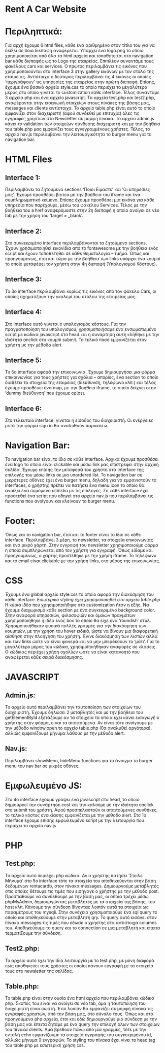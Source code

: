 # Rent A Car Website

# Περιληπτικά:

Για αρχή έχουμε 6 html files, κάθε ένα αριθμημένο στον τίτλο του για να δείξει σε ποια 
διεπαφή αναφέρεται. Υπάρχει ένα logo.png το οποίο χρησιμοποιείται από όλα τα html αρχεία 
και τοποθετείται στο navigation bar κάθε διεπαφής ως το Logo της εταιρείας. Επιπλέον 
συναντάμε τους φακέλους cars και services. Ο πρώτος περιλαμβάνει τις εικόνες που 
χρησιμοποιούνται στο interface 3 στην gallery εικόνων με τον στόλο της εταιρείας. 
Αντίστοιχα ο δεύτερος περιλαμβάνει τις 4 εικόνες οι οποίες ‘περιγράφουν’ τις υπηρεσίες της 
εταιρείας στην πρώτη διεπαφή. Επίσης, έχουμε ένα βασικό αρχείο style.css το οποίο περιέχει 
το μεγαλύτερο μέρος στο οποίο γίνεται το customization κάθε interface. Τέλος συναντάμε 3 
αρχεία php και ένα αρχείο javascript. Τα αρχεία test.php και test2.php, αναφέρονται στην 
εισαγωγή στοιχείων στους πίνακες της βάσης μας, messages και clients αντίστοιχα. Το 
αρχείο table.php είναι αυτό το οποίο εμφανίζει στον διαχειριστή (αφού συνδεθεί με επιτυχία) 
όλες τις εγγραφές χρηστών στο Newsletter σε μορφή πίνακα. Το αρχείο admin.js κάνει το 
validation των στοιχείων σύνδεσης διαχειριστή και με την βοήθεια του table.php μας 
εμφανίζει τους εγγεγραμμένους χρήστες. Τέλος, το αρχείο nav.js περιλαμβάνει την 
λειτουργικότητα το burger menu για το navigation bar.

# HTML Files

## Interface 1: 
Περιλαμβάνει τα ζητούμενα sections ‘Ποιοι Είμαστε’ και ‘Οι υπηρεσίες μας’. Έχουμε 
προσθέσει βίντεο με την βοήθεια του iframe και ένα συμπληρωματικό κείμενο. Επίσης 
έχουμε προσθέσει μια εικόνα για κάθε υπηρεσία που παρέχουμε, μέσω του φακέλου 
Services. Τέλος με την βοήθεια του a href αναφερόμαστε στην 2η
διεπαφή η οποία ανοίγει σε 
νέο tab με την χρήση του ‘target = _blank’.

## Interface 2: 

Στο συγκεκριμένο interface περιλαμβάνονται τα ζητούμενα sections. Έχουν χρησιμοποιηθεί 
εικονίδια από το fontawesome με την βοήθεια ενός script και έχουν τοποθετηθεί σε κάθε 
θεματολογία – τμήμα. Όπως και προηγουμένως, έτσι και τώρα με την βοήθεια των links
υπάρχει ένα κουμπί το οποίο μεταφέρει τον χρήστη στην 4η
διεπαφή (Υπολογισμού 
Κόστους).

## Interface 3: 

Το 3ο interface περιλαμβάνει κυρίως τις εικόνες από τον φάκελο Cars, οι οποίες σχηματίζουν 
την γκαλερί του στόλου της εταιρείας μας.

## Interface 4: 
Στο interface αυτό γίνεται ο υπολογισμός κόστους. Για την πραγματοποίηση του 
υπολογισμού, χρησιμοποιήσαμε ένα ενσωματωμένο script με κώδικα javascript στο head και 
η συνάρτηση αυτή κλήθηκε με την ιδιότητα onclick στο κουμπί submit. Το τελικό ποσό 
εμφανίζεται στον χρήστη με την μέθοδο alert.

## Interface 5:

Το 5ο interface αφορά την επικοινωνία. Έχουμε δημιουργήσει μια φόρμα επικοινωνίας για 
τους χρήστες για σχόλια – απορίες, ένα section το οποίο διαθέτει τα στοιχεία της εταιρείας 
(διεύθυνση, τηλέφωνο κλπ.) και τέλος έχουμε προσθέσει ένα map, με την βοήθεια iframe, το 
οποίο δείχνει στην ‘dummy διεύθυνση’ που έχουμε ορίσει.

## Interface 6: 

Στο τελευταίο interface, γίνεται η είσοδος του διαχειριστή. Οι ενέργειες μετά την φόρμα sign
in θα αναλυθούν παρακάτω.

# Navigation Bar: 

Το navigation bar είναι το ίδιο σε κάθε interface. Αρχικά έχουμε προσθέσει ένα logo το 
οποίο είναι clickable και μέσω link μας επιστρέφει στην αρχική σελίδα. Έχουμε επίσης την 
μεταφορά του χρήστη στα interface της επιλογής του μέσω links σε μια unordered list. Το 
navigation bar σε μικρότερες οθόνες έχει ένα burger menu, δηλαδή για να εμφανιστούν τα 
interfaces, ο χρήστης πρέπει να πατήσει ένα menu icon το οποίο θα ανοίξει ένα συρόμενο 
επίπεδο με τις επιλογές. Σε κάθε interface έχει προστεθεί ένα script που οδηγεί στο αρχείο 
nav.js που περιλαμβάνει τις functions που ανοίγουν και κλείνουν το burger menu.

# Footer:

Όπως και το navigation bar, έτσι και το footer είναι το ίδιο σε κάθε interface. Περιλαμβάνει 3 
μέρη, το newsletter, τα στοιχεία επικοινωνίας και ένα μικρό χάρτη. Στην εγγραφή του 
newsletter χρησιμοποιούμε φόρμα η οποία συμπληρώνεται από τον χρήστη για εγγραφή. 
Όπως είδαμε και προηγουμένως, ο χάρτης προστέθηκε με την χρήση iframe. Το τηλέφωνο 
και το email είναι clickable με την χρήση links, στο μέρος της επικοινωνίας.

# CSS

Έχουμε ένα global αρχείο style.css το οποίο αφορά την διακόσμηση του κάθε interface. 
*Εσωτερικό styling έχει χρησιμοποιηθεί στο αρχείο table.php*
Η κύρια ιδέα που χρησιμοποιήθηκε στο customization ήταν η εξής. Να έχουμε διαχωρισμό 
κάθε section με ένα συγκεκριμένο background color. Στην αναφορά υπηρεσιών, φιλοσοφιών 
και όμοιων πραγμάτων χρησιμοποιήθηκε η ιδέα ενός box το οποίο θα είχε ένα ‘roundish’ 
στυλ. Χρησιμοποιήθηκαν φυσικά πολλές γραμμές για την διακόσμηση των κουμπιών, με την 
χρήση του hover ειδικά, ώστε να δίνουν μια διαφορετική αίσθηση στην πλοήγηση του 
χρήστη. Έγινε διακόσμηση των λιστών αλλά και των links ώστε να είναι φανερά και να μην 
μπερδεύουν το ‘μάτι’. Για το μεγαλύτερο μέρος του κώδικα, χρησιμοποιήθηκαν αναφορές σε 
κλάσεις. Ο κώδικας περιέχει χρήση σχολίων ώστε να είναι κατανοητό που αναφέρεται κάθε 
σειρά διακόσμησης.

# JAVASCRIPT

## Admin.js:

Το αρχείο αυτό περιλαμβάνει την ταυτοποίηση των στοιχείων του διαχειριστή. Έχουμε 
δηλώσει 2 μεταβλητές και με την βοήθεια του getElementById εξετάζουμε αν τα στοιχεία τα 
οποία έχει κάνει εισαγωγή ο χρήστης στην φόρμα, είναι τα απαιτούμενα. Αν είναι τότε 
ανοίγουμε με την μέθοδο window.open το αρχείο table.php (θα αναλυθεί αργότερα), αλλιώς 
εμφανίζουμε μήνυμα λάθους με την μέθοδο alert. 

## Nav.js:

Περιλαμβάνει showMenu, hideMenu functions για το άνοιγμα το burger menu του nav bar σε 
μικρές οθόνες.
# Εμφωλευμένο JS:
Στο 4ο interface έχουμε γράψει ένα javascript στο head, το οποίο δημιουργεί την συνάρτηση 
cost και την καλούμε με την ιδιότητα onclick στο submit του χρήστη. Αφού προσπελαστούν 
οι απαιτούμενες συνθήκες, το τελικό κόστος ενοικίασης εμφανίζεται με την μέθοδο alert.
Στο 1ο interface έχουμε επίσης εμφωλευμένο script με την λειτουργία που περιέχει το αρχείο 
nav.js

# PHP

## Test.php:

Το αρχείο αυτό περιέχει php κώδικα. Αν ο χρήστης πατήσει ‘Στείλε Μήνυμα’ στο 5ο
interface τότε τα στοιχεία του αποθηκεύονται στην βάση δεδομένων rentacardb, στον πίνακα 
messages. Δημιουργούμε μεταβλητές στις οποίες θέτουμε τις τιμές που εισήγαγε ο χρήστης 
με την μέθοδο post. Προσπαθούμε να συνδεθούμε με την βάση μας, οι οποία τρέχει μέσω 
phpMyAdmin, δημιουργώντας μεταβλητές με τα στοιχεία της βάσης, του host κλπ. Κάνουμε 
την σύνδεση δίνοντας λοιπόν αυτά τα στοιχεία ως παραμέτρους του mysqli. Στην συνέχεια
χρησιμοποιούμε ένα sql query το οποίο και αποθηκεύουμε στην μεταβλητή qry. Το query
αυτό εισάγει στον πίνακα messages τις τιμές που έδωσε ο χρήστης στα αντίστοιχα columns
του. Αποθηκεύουμε το query και το connection σε μια μεταβλητή και έπειτα τερματίζουμε 
την σύνδεση.

## Test2.php:

Το αρχείο αυτό έχει την ίδια λειτουργία με το test.php, με μόνη διαφορά πως αποθηκεύει 
τους χρήστες οι οποίοι κάνουν εγγραφή με τα στοιχεία τους στο newsletter της σελίδας.

## Table.php:

Το table.php είναι στην ουσία ένα html αρχείο που περιλαμβάνει κώδικα php. Σκοπός του 
είναι να ανοίγει σε νέο tab, άμα η ταυτοποίηση του διαχειριστή είναι σωστή. Έτσι λοιπόν θα 
εμφανίζει σε μορφή πίνακα τις εγγραφές χρηστών, από την βάση μας, στο σύνολο τους.
Όπως και στα προηγούμενα php αρχεία, έτσι και εδώ δημιουργούμε μια σύνδεση με την 
βάση μας και έπειτα ζητάμε με ένα query την επιλογή όλων των στοιχείων του πίνακα 
clients. Άμα βρεθούν πάνω από μία γραμμές, τότε με την εντολή echo εμφανίζουμε τα 
στοιχεία εγγραφής του συγκεκριμένου id, αλλιώς μήνυμα 0 εγγραφών. Το styling του πίνακα 
έχει γίνει το head tag του table.php με εσωτερική χρήση css.
